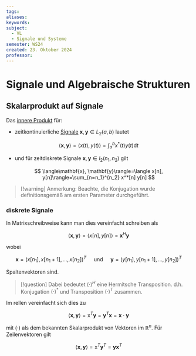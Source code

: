 ```yaml
---
tags: 
aliases: 
keywords: 
subject:
  - VL
  - Signale und Systeme
semester: WS24
created: 23. Oktober 2024
professor:
---
```

 

# Signale und Algebraische Strukturen

## Skalarprodukt auf Signale

Das [innere Produkt](../Mathematik/Algebra/Skalarprodukt.md) für:

- zeitkontinuierliche [Signale](Signale.md) $\mathbf{x}, \mathbf{y} \in L_2(a, b)$ lautet

$$
\langle\mathbf{x}, \mathbf{y}\rangle=\langle x(t), y(t)\rangle=\int_a^b x^*(t) y(t) \mathrm{d} t
$$

- und für zeitdiskrete Signale $\mathbf{x}, \mathbf{y} \in l_2\left(n_1, n_2\right)$ gilt

$$
\langle\mathbf{x}, \mathbf{y}\rangle=\langle x[n], y[n]\rangle=\sum_{n=n_1}^{n_2} x^*[n] y[n]
$$


> [!warning] Anmerkung:
> Beachte, die Konjugation wurde definitionsgemäß am ersten Parameter durchgeführt.

### diskrete Signale

In Matrixschreibweise kann man dies vereinfacht schreiben als

$$
\langle\mathbf{x}, \mathbf{y}\rangle=\langle x[n], y[n]\rangle=\mathbf{x}^H \mathbf{y}
$$

wobei

$$
\mathbf{x}=\left(x\left[n_1\right], x\left[n_1+1\right], \ldots, x\left[n_2\right]\right)^T \quad \text { und } \quad \mathbf{y}=\left(y\left[n_1\right], y\left[n_1+1\right], \ldots, y\left[n_2\right]\right)^T
$$

Spaltenvektoren sind.

> [!question] Dabei bedeutet $(\cdot)^H$ eine Hermitsche Transposition.
> d.h. Konjugation $(\cdot)^*$ und Transposition $(\cdot)^T$ zusammen.

Im rellen vereinfacht sich dies zu

$$
\langle\mathbf{x}, \mathbf{y}\rangle=\mathrm{x}^T \mathbf{y}=\mathbf{y}^T \mathbf{x}=\mathbf{x} \cdot \mathbf{y}
$$

mit $(\cdot)$ als dem bekannten Skalarprodukt von Vektoren im $\mathbb{R}^n$.
Für Zeilenvektoren gilt

$$
\langle\mathbf{x}, \mathbf{y}\rangle=\mathrm{x}^T \mathbf{y}^T=\mathbf{y} \mathbf{x}^T
$$
